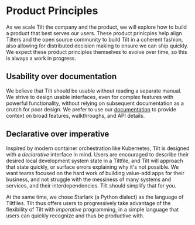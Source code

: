 # Product Principles

As we scale Tilt the company and the product, we will explore how to build a product that best serves our users. These product prinicples help align Tilters and the open source community to build Tilt in a coherent fashion, also allowing for distributed decision making to ensure we can ship quickly. We expect these product principles themselves to evolve over time, so this is always a work in progress.

## Usability over documentation
We believe that Tilt should be usable without reading a separate manual. We strive to design usable interfaces, even for complex features with powerful functionality, without relying on subsequent documentation as a crutch for poor design. We prefer to use our [documentation](https://docs.tilt.dev/) to provide context on broad features, walkthroughs, and API details.

## Declarative over imperative
Inspired by modern container orchestration like Kubernetes, Tilt is designed with a _declarative_ interface in mind. Users are encouraged to describe their desired local development system state in a Tiltfile, and Tilt will approach that state quickly, or surface errors explaining why it's not possible. We want teams focused on the hard work of building value-add apps for their business, and not struggle with the messiness of many systems and services, and their interdependencies. Tilt should simplify that for you.

At the same time, we chose Starlark (a Python dialect) as the language of Tiltfiles. Tilt thus offers users to progressively take advantage of the flexibility of Tilt with _imperative_ programming, in a simple language that users can quickly recognize and thus be productive with.
